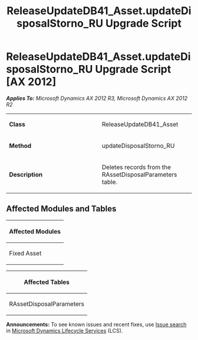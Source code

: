 ﻿---
title: ReleaseUpdateDB41_Asset.updateDisposalStorno_RU Upgrade Script
TOCTitle: ReleaseUpdateDB41_Asset.updateDisposalStorno_RU Upgrade Script
ms:assetid: 316d69a8-dd6b-9452-c733-ededdcb38d91
ms:mtpsurl: https://msdn.microsoft.com/en-us/library/JJ736087(v=AX.60)
ms:contentKeyID: 49707501
ms.date: 05/18/2015
mtps_version: v=AX.60
---

# ReleaseUpdateDB41\_Asset.updateDisposalStorno\_RU Upgrade Script [AX 2012]


_**Applies To:** Microsoft Dynamics AX 2012 R3, Microsoft Dynamics AX 2012 R2_

<table>
<colgroup>
<col style="width: 50%" />
<col style="width: 50%" />
</colgroup>
<tbody>
<tr class="odd">
<td><p><strong>Class</strong></p></td>
<td><p>ReleaseUpdateDB41_Asset</p></td>
</tr>
<tr class="even">
<td><p><strong>Method</strong></p></td>
<td><p>updateDisposalStorno_RU</p></td>
</tr>
<tr class="odd">
<td><p><strong>Description</strong></p></td>
<td><p>Deletes records from the RAssetDisposalParameters table.</p></td>
</tr>
</tbody>
</table>


## Affected Modules and Tables

<table>
<colgroup>
<col style="width: 100%" />
</colgroup>
<thead>
<tr class="header">
<th><p>Affected Modules</p></th>
</tr>
</thead>
<tbody>
<tr class="odd">
<td><p>Fixed Asset</p></td>
</tr>
</tbody>
</table>


<table>
<colgroup>
<col style="width: 100%" />
</colgroup>
<thead>
<tr class="header">
<th><p>Affected Tables</p></th>
</tr>
</thead>
<tbody>
<tr class="odd">
<td><p>RAssetDisposalParameters</p></td>
</tr>
</tbody>
</table>

  
**Announcements:** To see known issues and recent fixes, use [Issue search](http://go.microsoft.com/fwlink/?linkid=389258) in [Microsoft Dynamics Lifecycle Services](http://go.microsoft.com/fwlink/?linkid=306505) (LCS).

